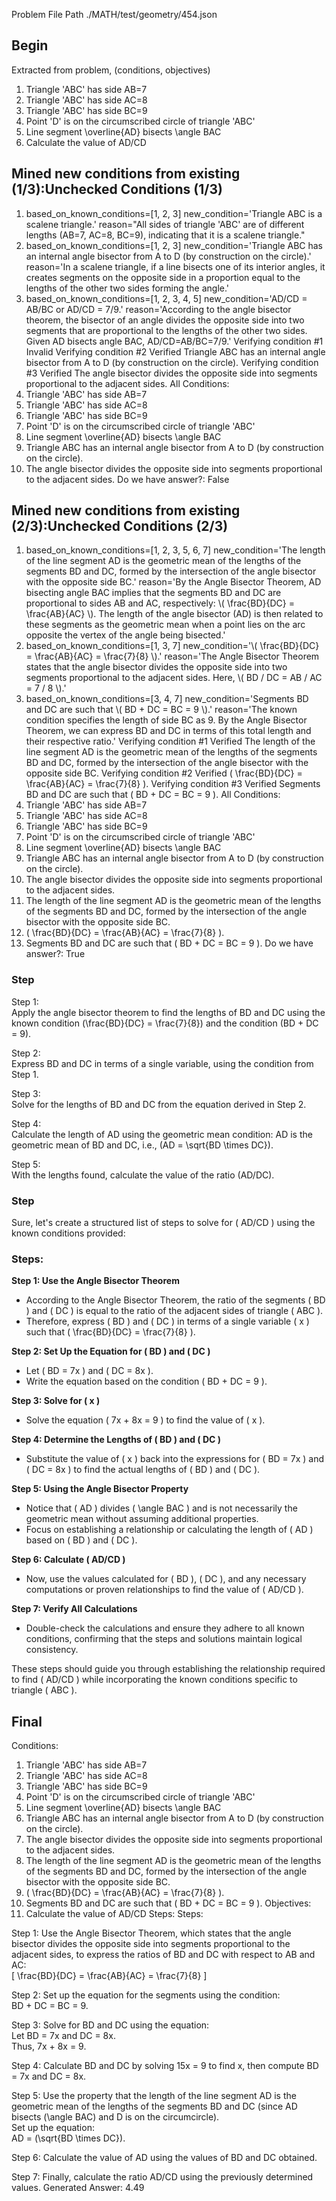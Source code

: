 Problem File Path
./MATH/test/geometry/454.json
## Begin
Extracted from problem, (conditions, objectives)
1. Triangle 'ABC' has side AB=7
2. Triangle 'ABC' has side AC=8
3. Triangle 'ABC' has side BC=9
4. Point 'D' is on the circumscribed circle of triangle 'ABC'
5. Line segment \overline{AD} bisects \angle BAC
1. Calculate the value of AD/CD
## Mined new conditions from existing (1/3):Unchecked Conditions (1/3)
1. based_on_known_conditions=[1, 2, 3] new_condition='Triangle ABC is a scalene triangle.' reason="All sides of triangle 'ABC' are of different lengths (AB=7, AC=8, BC=9), indicating that it is a scalene triangle."
2. based_on_known_conditions=[1, 2, 3] new_condition='Triangle ABC has an internal angle bisector from A to D (by construction on the circle).' reason='In a scalene triangle, if a line bisects one of its interior angles, it creates segments on the opposite side in a proportion equal to the lengths of the other two sides forming the angle.'
3. based_on_known_conditions=[1, 2, 3, 4, 5] new_condition='AD/CD = AB/BC or AD/CD = 7/9.' reason='According to the angle bisector theorem, the bisector of an angle divides the opposite side into two segments that are proportional to the lengths of the other two sides. Given AD bisects angle BAC, AD/CD=AB/BC=7/9.'
Verifying condition #1
Invalid
Verifying condition #2
Verified
Triangle ABC has an internal angle bisector from A to D (by construction on the circle).
Verifying condition #3
Verified
The angle bisector divides the opposite side into segments proportional to the adjacent sides.
All Conditions: 
1. Triangle 'ABC' has side AB=7
2. Triangle 'ABC' has side AC=8
3. Triangle 'ABC' has side BC=9
4. Point 'D' is on the circumscribed circle of triangle 'ABC'
5. Line segment \overline{AD} bisects \angle BAC
6. Triangle ABC has an internal angle bisector from A to D (by construction on the circle).
7. The angle bisector divides the opposite side into segments proportional to the adjacent sides.
Do we have answer?: False
## Mined new conditions from existing (2/3):Unchecked Conditions (2/3)
1. based_on_known_conditions=[1, 2, 3, 5, 6, 7] new_condition='The length of the line segment AD is the geometric mean of the lengths of the segments BD and DC, formed by the intersection of the angle bisector with the opposite side BC.' reason='By the Angle Bisector Theorem, AD bisecting angle BAC implies that the segments BD and DC are proportional to sides AB and AC, respectively: \\( \\frac{BD}{DC} = \\frac{AB}{AC} \\). The length of the angle bisector (AD) is then related to these segments as the geometric mean when a point lies on the arc opposite the vertex of the angle being bisected.'
2. based_on_known_conditions=[1, 3, 7] new_condition='\\( \\frac{BD}{DC} = \\frac{AB}{AC} = \\frac{7}{8} \\).' reason='The Angle Bisector Theorem states that the angle bisector divides the opposite side into two segments proportional to the adjacent sides. Here, \\( BD / DC = AB / AC = 7 / 8 \\).'
3. based_on_known_conditions=[3, 4, 7] new_condition='Segments BD and DC are such that \\( BD + DC = BC = 9 \\).' reason='The known condition specifies the length of side BC as 9. By the Angle Bisector Theorem, we can express BD and DC in terms of this total length and their respective ratio.'
Verifying condition #1
Verified
The length of the line segment AD is the geometric mean of the lengths of the segments BD and DC, formed by the intersection of the angle bisector with the opposite side BC.
Verifying condition #2
Verified
\( \frac{BD}{DC} = \frac{AB}{AC} = \frac{7}{8} \).
Verifying condition #3
Verified
Segments BD and DC are such that \( BD + DC = BC = 9 \).
All Conditions: 
1. Triangle 'ABC' has side AB=7
2. Triangle 'ABC' has side AC=8
3. Triangle 'ABC' has side BC=9
4. Point 'D' is on the circumscribed circle of triangle 'ABC'
5. Line segment \overline{AD} bisects \angle BAC
6. Triangle ABC has an internal angle bisector from A to D (by construction on the circle).
7. The angle bisector divides the opposite side into segments proportional to the adjacent sides.
8. The length of the line segment AD is the geometric mean of the lengths of the segments BD and DC, formed by the intersection of the angle bisector with the opposite side BC.
9. \( \frac{BD}{DC} = \frac{AB}{AC} = \frac{7}{8} \).
10. Segments BD and DC are such that \( BD + DC = BC = 9 \).
Do we have answer?: True
### Step

Step 1:  
Apply the angle bisector theorem to find the lengths of BD and DC using the known condition \(\frac{BD}{DC} = \frac{7}{8}\) and the condition \(BD + DC = 9\).

Step 2:  
Express BD and DC in terms of a single variable, using the condition from Step 1.

Step 3:  
Solve for the lengths of BD and DC from the equation derived in Step 2.

Step 4:  
Calculate the length of AD using the geometric mean condition: AD is the geometric mean of BD and DC, i.e., \(AD = \sqrt{BD \times DC}\).

Step 5:  
With the lengths found, calculate the value of the ratio \(AD/DC\).
### Step
Sure, let's create a structured list of steps to solve for \( AD/CD \) using the known conditions provided:

### Steps:

**Step 1: Use the Angle Bisector Theorem**
- According to the Angle Bisector Theorem, the ratio of the segments \( BD \) and \( DC \) is equal to the ratio of the adjacent sides of triangle \( ABC \).
- Therefore, express \( BD \) and \( DC \) in terms of a single variable \( x \) such that \( \frac{BD}{DC} = \frac{7}{8} \).

**Step 2: Set Up the Equation for \( BD \) and \( DC \)**
- Let \( BD = 7x \) and \( DC = 8x \).
- Write the equation based on the condition \( BD + DC = 9 \).
  
**Step 3: Solve for \( x \)**
- Solve the equation \( 7x + 8x = 9 \) to find the value of \( x \).

**Step 4: Determine the Lengths of \( BD \) and \( DC \)**
- Substitute the value of \( x \) back into the expressions for \( BD = 7x \) and \( DC = 8x \) to find the actual lengths of \( BD \) and \( DC \).

**Step 5: Using the Angle Bisector Property**
- Notice that \( AD \) divides \( \angle BAC \) and is not necessarily the geometric mean without assuming additional properties.
- Focus on establishing a relationship or calculating the length of \( AD \) based on \( BD \) and \( DC \).

**Step 6: Calculate \( AD/CD \)**
- Now, use the values calculated for \( BD \), \( DC \), and any necessary computations or proven relationships to find the value of \( AD/CD \).

**Step 7: Verify All Calculations**
- Double-check the calculations and ensure they adhere to all known conditions, confirming that the steps and solutions maintain logical consistency.

These steps should guide you through establishing the relationship required to find \( AD/CD \) while incorporating the known conditions specific to triangle \( ABC \).
## Final
Conditions:
1. Triangle 'ABC' has side AB=7
2. Triangle 'ABC' has side AC=8
3. Triangle 'ABC' has side BC=9
4. Point 'D' is on the circumscribed circle of triangle 'ABC'
5. Line segment \overline{AD} bisects \angle BAC
6. Triangle ABC has an internal angle bisector from A to D (by construction on the circle).
7. The angle bisector divides the opposite side into segments proportional to the adjacent sides.
8. The length of the line segment AD is the geometric mean of the lengths of the segments BD and DC, formed by the intersection of the angle bisector with the opposite side BC.
9. \( \frac{BD}{DC} = \frac{AB}{AC} = \frac{7}{8} \).
10. Segments BD and DC are such that \( BD + DC = BC = 9 \).
Objectives:
1. Calculate the value of AD/CD
Steps:
Steps:

Step 1:
Use the Angle Bisector Theorem, which states that the angle bisector divides the opposite side into segments proportional to the adjacent sides, to express the ratios of BD and DC with respect to AB and AC:  
\[ \frac{BD}{DC} = \frac{AB}{AC} = \frac{7}{8} \]

Step 2:
Set up the equation for the segments using the condition:  
BD + DC = BC = 9.

Step 3:
Solve for BD and DC using the equation:  
Let BD = 7x and DC = 8x.  
Thus, 7x + 8x = 9.

Step 4:
Calculate BD and DC by solving 15x = 9 to find x, then compute BD = 7x and DC = 8x.

Step 5:
Use the property that the length of the line segment AD is the geometric mean of the lengths of the segments BD and DC (since AD bisects \(\angle BAC\) and D is on the circumcircle).  
Set up the equation:  
AD = \(\sqrt{BD \times DC}\).

Step 6:
Calculate the value of AD using the values of BD and DC obtained.

Step 7:
Finally, calculate the ratio AD/CD using the previously determined values.
Generated Answer: 
4.49